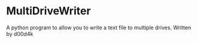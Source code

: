 # MultiDriveWriter
A python program to allow you to write a text file to multiple drives. Written by d00d4k

